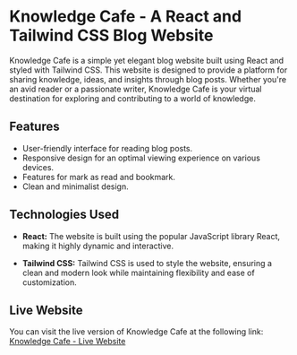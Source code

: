 # Knowledge Cafe - A React and Tailwind CSS Blog Website

Knowledge Cafe is a simple yet elegant blog website built using React and styled with Tailwind CSS. This website is designed to provide a platform for sharing knowledge, ideas, and insights through blog posts. Whether you're an avid reader or a passionate writer, Knowledge Cafe is your virtual destination for exploring and contributing to a world of knowledge.

## Features

- User-friendly interface for reading blog posts.
- Responsive design for an optimal viewing experience on various devices.
- Features for mark as read and bookmark.
- Clean and minimalist design.

## Technologies Used

- **React:** The website is built using the popular JavaScript library React, making it highly dynamic and interactive.

- **Tailwind CSS:** Tailwind CSS is used to style the website, ensuring a clean and modern look while maintaining flexibility and ease of customization.

## Live Website

You can visit the live version of Knowledge Cafe at the following link: [Knowledge Cafe - Live Website](knowledge-cafe-sm.surge.sh)

